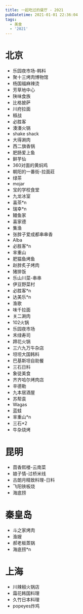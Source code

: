 ```yaml
---
title: 一起吃过的餐厅 - 2021
pubDatetime: 2021-01-01 22:36:04
tags:
  - 美食
  - '2021'
---
```


# 北京

- 乐园夜市场-韩料
- 聚十三烤肉博物馆
- 杨国福麻辣烫
- 芳草地中心
- 陕味食族
- 比格披萨
- 川府拉面
- 椒战
- 必胜客
- 湊湊火锅
- shake shack
- 大得涮肉
- 西二旗香锅
- 肥肠爱上鱼
- 鲜芋仙
- 360对面的黄焖鸡
- 朝阳的一番街-拉面莊
- 绿茶
- mojar
- 宝的学校食堂
- 九龙冰室
- 喜茶\*n
- 瑞幸\*n
- 鳗鱼家
- 喜家德
- 集渔
- 张胖子爱成都串串香
- Alba
- 必胜客\*n
- 芈重山
- 肥猫鱼烤鱼
- 赵胖炙子烤肉
- 猪排饭
- 乐山川菜-串串
- 伊豆野菜村
- 必胜客\*n
- 达美乐\*n
- 渔歌
- 味千拉面
- 关二涮肉
- 102火锅
- 乐园夜市场
- 禾绿寿司
- 蹄花火锅
- 三六九万牛杂店
- 坦坦大国韩料
- 巴基斯坦自助餐
- 三石日料
- 象徒美食
- 齐齐哈尔烤肉店
- 辛德勒
- 九本居酒屋
- 苏帮袁
- Wagas
- 蓝蛙
- 芈重山\*n
- 三石\*2
- 牛杂烧烤

# 昆明

- 茴香熙楼-云南菜
- 娘子情-过桥米线
- 古朗月精致料理-日料
- 飞阳铁板烧
- 海底捞

# 秦皇岛

- 斗之家烤肉
- 渔嫂
- 郝老板蒸锅
- 海底捞\*n

# 上海

- 川辣椒火锅店
- 霜花韩国料理
- 久竹日本料理
- popeyes炸鸡
